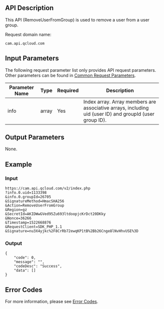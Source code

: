 ## API Description

This API (RemoveUserFromGroup) is used to remove a user from a user group.

Request domain name:

```
cam.api.qcloud.com
```

## Input Parameters

The following request parameter list only provides API request parameters. Other parameters can be found in [Common Request Parameters](https://intl.cloud.tencent.com/document/api/213/6976).

| Parameter Name | Type | Required | Description |
| -------- | ----- | ---- | ------------------------------------------------------------ |
| info | array | Yes | Index array. Array members are associative arrays, including uid (user ID) and groupId (user group ID). |

## Output Parameters

None.

## Example

### Input

```
https://cam.api.qcloud.com/v2/index.php
?info.0.uid=1133398
&info.0.groupId=26705
&SignatureMethod=HmacSHA256
&Action=RemoveUserFromGroup
&Region=gz
&SecretId=AKIDWwGVed95Zu693ltdoopjcKrDct20DKky
&Nonce=36266
&Timestamp=1522668876
&RequestClient=SDK_PHP_1.1
&Signature=nu3X4yjkc%2F8CrRb72ewqKP1tB%2Bb26Cnge8lNvHhvUSE%3D
```

### Output

```
{
    "code": 0,
    "message": "",
    "codeDesc": "Success",
    "data": []
}
```

## Error Codes

For more information, please see [Error Codes](https://intl.cloud.tencent.com/document/product/598/13884).

